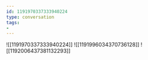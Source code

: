 ```yaml
---
id: 1191970337333940224
type: conversation
tags:
- 
---
```

![[1191970337333940224]]
![[1191996034370736128]]
![[1192006437381132293]]

